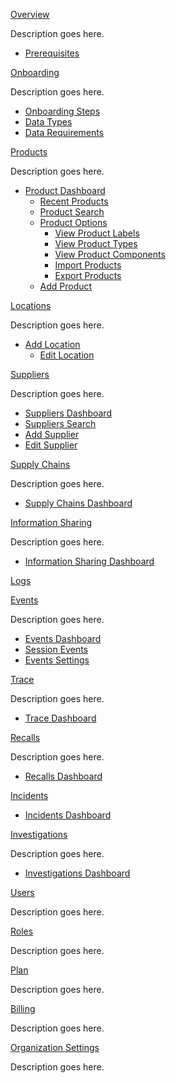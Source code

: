 [Overview](https://qtracehelp.github.io/QTrace-Help/overview)

Description goes here.

- [Prerequisites](https://qtracehelp.github.io/QTrace-Help/overview-prerequisites)

[Onboarding](https://qtracehelp.github.io/QTrace-Help/onboarding)

Description goes here.

- [Onboarding Steps](https://qtracehelp.github.io/QTrace-Help/onboarding-steps)
- [Data Types](https://qtracehelp.github.io/QTrace-Help/onboarding-datatypes)
- [Data Requirements](https://qtracehelp.github.io/QTrace-Help/onboarding-datarequirements)

[Products](https://qtracehelp.github.io/QTrace-Help/products)

Description goes here.

- [Product Dashboard](https://qtracehelp.github.io/QTrace-Help/products-dashboard)
  * [Recent Products](https://qtracehelp.github.io/QTrace-Help/products-dashboard#recent-products)
  * [Product Search](https://qtracehelp.github.io/QTrace-Help/products-dashboard#product-search)
  * [Product Options](https://qtracehelp.github.io/QTrace-Help/products-dashboard#product-options)
    + [View Product Labels](https://qtracehelp.github.io/QTrace-Help/products-dashboard#view-product-labels)
    + [View Product Types](https://qtracehelp.github.io/QTrace-Help/products-dashboard#view-product-types)
    + [View Product Components](https://qtracehelp.github.io/QTrace-Help/products-dashboard#view-product-components)
    + [Import Products](https://qtracehelp.github.io/QTrace-Help/products-dashboard#import-products)
    + [Export Products](https://qtracehelp.github.io/QTrace-Help/products-dashboard#export-products)
  * [Add Product](https://qtracehelp.github.io/QTrace-Help/products-dashboard#add-product)

[Locations](https://qtracehelp.github.io/QTrace-Help/locations)

Description goes here.

- [Add Location](https://qtracehelp.github.io/QTrace-Help/locations-add)
  * [Edit Location](https://qtracehelp.github.io/QTrace-Help/locations-edit)

[Suppliers](https://qtracehelp.github.io/QTrace-Help/suppliers)

Description goes here.

- [Suppliers Dashboard](https://qtracehelp.github.io/QTrace-Help/suppliers-dashboard)
- [Suppliers Search](https://qtracehelp.github.io/QTrace-Help/suppliers-search)
- [Add Supplier](https://qtracehelp.github.io/QTrace-Help/suppliers-add)
- [Edit Supplier](https://qtracehelp.github.io/QTrace-Help/suppliers-edit)

[Supply Chains](https://qtracehelp.github.io/QTrace-Help/supplychains)

Description goes here.

- [Supply Chains Dashboard](https://qtracehelp.github.io/QTrace-Help/supplychains-dashboard)

[Information Sharing](https://qtracehelp.github.io/QTrace-Help/informationsharing)

Description goes here.

- [Information Sharing Dashboard](https://qtracehelp.github.io/QTrace-Help/suppliers-dashboard)

[Logs](https://qtracehelp.github.io/QTrace-Help/logs)

[Events](https://qtracehelp.github.io/QTrace-Help/events)

Description goes here.

- [Events Dashboard](https://qtracehelp.github.io/QTrace-Help/events-dashboard)
- [Session Events](https://qtracehelp.github.io/QTrace-Help/events-sessionevents)
- [Events Settings](https://qtracehelp.github.io/QTrace-Help/events-eventsettings)

[Trace](https://qtracehelp.github.io/QTrace-Help/trace)

Description goes here.

- [Trace Dashboard](https://qtracehelp.github.io/QTrace-Help/trace-dashboard)

[Recalls](https://qtracehelp.github.io/QTrace-Help/recalls)

Description goes here.

- [Recalls Dashboard](https://qtracehelp.github.io/QTrace-Help/recalls-dashboard)

[Incidents](https://qtracehelp.github.io/QTrace-Help/incidents)
- [Incidents Dashboard](https://qtracehelp.github.io/QTrace-Help/incidents-dashboard)

[Investigations](https://qtracehelp.github.io/QTrace-Help/investigations)

Description goes here.

- [Investigations Dashboard](https://qtracehelp.github.io/QTrace-Help/investigations-dashboard)

[Users](https://qtracehelp.github.io/QTrace-Help/users)

Description goes here.

[Roles](https://qtracehelp.github.io/QTrace-Help/roles)

Description goes here.

[Plan](https://qtracehelp.github.io/QTrace-Help/plan)

Description goes here.

[Billing](https://qtracehelp.github.io/QTrace-Help/billing)

Description goes here.

[Organization Settings](https://qtracehelp.github.io/QTrace-Help/organizationsettings)

Description goes here.








